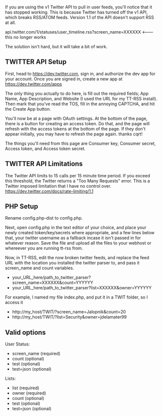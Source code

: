 If you are using the v1 Twitter API to pull in user feeds, you'll notice that it has stopped working. This is because Twitter has turned off the v1 API, which breaks RSS/ATOM feeds. Version 1.1 of the API doesn't support RSS at all.

api.twitter.com/1/statuses/user_timeline.rss?screen_name=XXXXXX <--- this no longer works

The solution isn't hard, but it will take a bit of work.

TWITTER API Setup
-------------
First, head to https://dev.twitter.com, sign in, and authorize the dev app for your account.
Once you are signed in, create a new app at https://dev.twitter.com/apps

The only thing you actually to do here, is fill out the required fields; App Name, App Description, and Website (I used the URL for my TT-RSS install). Then mark that you've read the TOS, fill in the annoying CAPTCHA, and hit the Create App button.

You'll now be at a page with OAuth settings. At the bottom of the page, there is a button for creating an access token. Do that, and the page will refresh with the access tokens at the bottom of the page. If they don't appear initially, you may have to refresh the page again. thanks cqrt!

The things you'll need from this page are Consumer key, Consumer secret, Access token, and Access token secret.

TWITTER API Limitations
-------------
The Twitter API limits to 15 calls per 15 minute time period. If you exceed this threshold, the Twitter returns a "Too Many Requests" error.
This is a Twitter imposed limitation that I have no control over.
https://dev.twitter.com/docs/rate-limiting/1.1

PHP Setup
-------------
Rename config.php-dist to config.php. 

Next, open config.php in the text editor of your choice, and place your newly created token/key/secrets where appropriate, and a few lines below that, your twitter username as a fallback incase it isn't passed in for whatever reason. Save the file and upload all the files to your webhost or whereever you are running tt-rss from.

Now, in TT-RSS, edit the now broken twitter feeds, and replace the feed URL with the location you installed the twitter parser to, and pass it screen_name and count variables.

- your_URL_here/path_to_twitter_parser?screen_name=XXXXXX&count=YYYYYY
- your_URL_here/path_to_twitter_parser?list=XXXXXX&owner=YYYYYY

For example, I named my file index.php, and put it in a TWIT folder, so I access it
- http://my_host/TWIT/?screen_name=Jalopnik&count=20
- http://my_host/TWIT/?list=Security&owner=jdelamater99

Valid options
-------------
User Status:
- screen_name (required)
- count (optional)
- test (optional)
- test=json (optional)

Lists:
- list (required)
- owner (required)
- count (optional)
- test (optional)
- test=json (optional)
